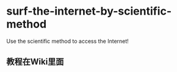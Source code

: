 # surf-the-internet-by-scientific-method
Use the scientific method to access the Internet!
## 教程在Wiki里面


